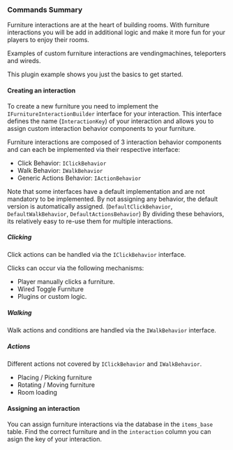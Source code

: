 ### Commands Summary
Furniture interactions are at the heart of building rooms. With furniture interactions you will be add in additional logic and make it more fun for your players to enjoy their rooms.

Examples of custom furniture interactions are vendingmachines, teleporters and wireds.

This plugin example shows you just the basics to get started.

#### Creating an interaction
To create a new furniture you need to implement the `IFurnitureInteractionBuilder` interface for your interaction.
This interface defines the name (`InteractionKey`) of your interaction and allows you to assign custom interaction behavior components to your furniture.

Furniture interactions are composed of 3 interaction behavior components and can each be implemented via their respective interface:
- Click Behavior: `IClickBehavior`
- Walk Behavior: `IWalkBehavior`
- Generic Actions Behavior: `IActionBehavior`

Note that some interfaces have a default implementation and are not mandatory to be implemented.
By not assigning any behavior, the default version is automatically assigned. (`DefaultClickBehavior`, `DefaultWalkBehavior`, `DefaultActionsBehavior`)
By dividing these behaviors, its relatively easy to re-use them for multiple interactions.

##### Clicking
Click actions can be handled via the `IClickBehavior` interface.

Clicks can occur via the following mechanisms:

- Player manually clicks a furniture.
- Wired Toggle Furniture
- Plugins or custom logic.

##### Walking
Walk actions and conditions are handled via the `IWalkBehavior` interface.

##### Actions
Different actions not covered by `IClickBehavior` and `IWalkBehavior`. 

- Placing / Picking furniture
- Rotating / Moving furniture
- Room loading

#### Assigning an interaction
You can assign furniture interactions via the database in the `items_base` table. Find the correct furniture and in the `interaction` column you can asign the key of your interaction.
